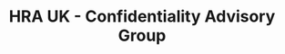 ---
airtable_createdTime: '2022-12-06T15:06:12.000Z'
airtable_id: recWn7NhBpNhqVCEw
link: https://www.hra.nhs.uk/about-us/committees-and-services/confidentiality-advisory-group/
table: sources
title: HRA UK - Confidentiality Advisory Group
---